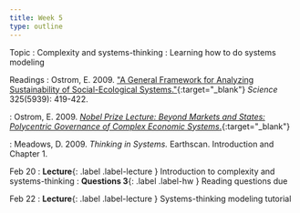 ```yaml
---
title: Week 5
type: outline
---
```


Topic
: Complexity and systems-thinking
: Learning how to do systems modeling

Readings
: Ostrom, E. 2009. ["A General Framework for Analyzing Sustainability of Social-Ecological Systems."](https://doi.org/10.1126/science.1172133){:target="_blank"} _Science_ 325(5939): 419-422.

: Ostrom, E. 2009. [_Nobel Prize Lecture: Beyond Markets and States: Polycentric Governance of Complex Economic Systems_.](https://www.nobelprize.org/prizes/economic-sciences/2009/ostrom/lecture/){:target="_blank"}

: Meadows, D. 2009. _Thinking in Systems._ Earthscan. Introduction and Chapter 1. 

Feb 20
: **Lecture**{: .label .label-lecture } Introduction to complexity and systems-thinking
: **Questions 3**{: .label .label-hw } Reading questions due

Feb 22
: **Lecture**{: .label .label-lecture } Systems-thinking modeling tutorial